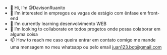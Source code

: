 - 👋 Hi, I’m @DavisonRuanito  
- 👀 I’m interested in empregos ou vagas de estágio com ênfase em front-end
- 🌱 I’m currently learning desenvolvimento WEB
- 💞️ I’m looking to collaborate on todos progetos onde possa colaborar em alguma coisa
- 📫 How to reach me caso queira entrar em contato comigo me mande uma mensagem no meu whatsapp ou pelo email juan123.bot@gmail.com

<!---
KripToN12/KripToN12 is a ✨ special ✨ repository because its `README.md` (this file) appears on your GitHub profile.
You can click the Preview link to take a look at your changes.
--->
